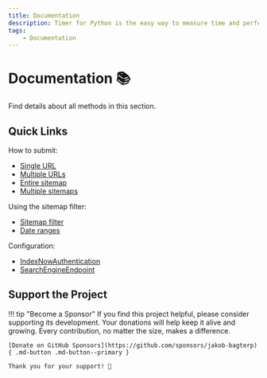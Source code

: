```yaml
---
title: Documentation
description: Timer for Python is the easy way to measure time and performance of your code. This comprehensive documentation includes code examples for beginners and advanced users.
tags:
    - Documentation
---
```


# Documentation 📚
Find details about all methods in this section.

## Quick Links
How to submit:

* [Single URL](methods/submit-single-url.md)
* [Multiple URLs](methods/submit-multiple-urls.md)
* [Entire sitemap](methods/submit-sitemap.md)
* [Multiple sitemaps](methods/submit-multiple-sitemaps.md)

Using the sitemap filter:

* [Sitemap filter](sitemap-filter/sitemap-filter.md)
* [Date ranges](sitemap-filter/date-range.md)

Configuration:

* [IndexNowAuthentication](configuration/authentication.md)
* [SearchEngineEndpoint](configuration/endpoint.md)

## Support the Project

!!! tip "Become a Sponsor"
    If you find this project helpful, please consider supporting its development. Your donations will help keep it alive and growing. Every contribution, no matter the size, makes a difference.

    [Donate on GitHub Sponsors](https://github.com/sponsors/jakob-bagterp){ .md-button .md-button--primary }

    Thank you for your support! 🙌
